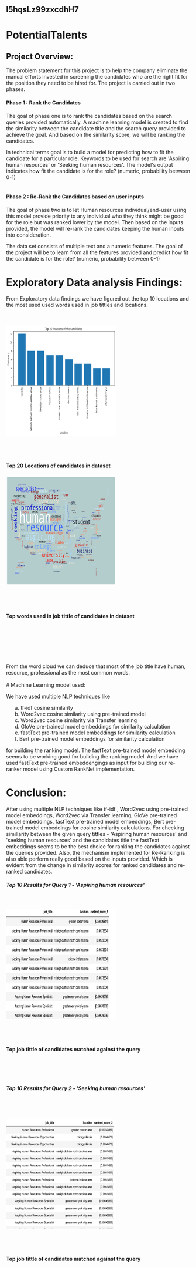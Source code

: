 ## l5hqsLz99zxcdhH7

# PotentialTalents

## Project Overview:
The problem statement for this project is to help the company eliminate the manual efforts invested in screening the candidates who are the right fit for the position they need to be hired for. The project is carried out in two phases. 
<br>
#### Phase 1 : Rank the Candidates
The goal of phase one is to rank the candidates based on the search queries provided automatically.
A machine learning model is created to find the similarity between the candidate title and the search query provided to achieve the goal. And based on the similarity score, we will be ranking the candidates.<br>

In technical terms goal is to build a model for predicting how to fit the candidate for a particular role. Keywords to be used for search are 'Aspiring human resources' or 'Seeking human resources'. The model's output indicates how fit the candidate is for the role? (numeric, probability between 0-1)<br>
<br>

#### Phase 2 : Re-Rank the Candidates based on user inputs
The goal of phase two is to let Human resources individual/end-user using this model provide priority to any individual who they think might be good for the role but was ranked lower by the model. Then based on the inputs provided, the model will re-rank the candidates keeping the human inputs into consideration. 

The data set consists of multiple text and a numeric features. The goal of the project will be to learn from all the features provided and predict  how fit the candidate is for the role? (numeric, probability between 0-1)

# Exploratory Data analysis Findings:
From Exploratory data findings we have figured out the top 10 locations and the most used used words used in job tittles and locations. 
<br />
<br />
<br />
<div> 
    <div align="left"> <img src="Top10Locations.png" width="300" height="300"> </div>
    <div> <p align="right"> <h4><br><br><br>Top 20 Locations of candidates in dataset</h4></p> </div>
    <div align="left"> <img src="WordCloudImageTitle.png" width="300" height="300"> </div>
    <div> <p align="right"><h4><br><br><br>Top words used in job tittle of candidates in dataset </h4></p> </div>
</div>
<br />
<br />
<br />
<br />
<br />
<br />
From the word cloud we can deduce that most of the job title have human, resource, professional as the most common words.
<br />
<br />
# Machine Learning model used:

We have used multiple NLP techniques like <br>
<ol>
     a. tf-idf cosine similarity<br>
     b. Word2vec cosine similarity using pre-trained model<br>
     c. Word2vec cosine similarity via Transfer learning<br>
     d. GloVe pre-trained model embeddings for similarity calculation<br>
     e. fastText pre-trained model embeddings for similarity calculation<br>
     f. Bert pre-trained model embeddings for similarity calculation<br>
</ol>
for building the ranking model. The fastText pre-trained model embedding seems to be working good for building the ranking model. 
And we have used fastText pre-trained embeddengings as input for building our re-ranker model using Custom RankNet implementation.

# Conclusion:

After using multiple NLP techniques like tf-idf , Word2vec using pre-trained model embeddings, Word2vec via Transfer learning, GloVe pre-trained model embeddings, fastText pre-trained model embeddings, Bert pre-trained model embeddings for cosine similarity calculations.
For checking simillarity between the given query tittles - 'Aspiring human resources' and 'seeking human resources' and the candidates title the fastText embeddings seems to be the best choice for ranking the candidates against the queries provided. Also, the mechanism implemented for Re-Ranking is also able perform really good based on the inputs provided. Which is evident from the change in similarity scores for ranked candidates and re-ranked candidates.

##### Top 10 Results for Query 1 - 'Aspiring human resources' 
<br/>
<br/>
<div> 
    <div align="left"><img src="TopCandidatesQuery1.png" width="300" height="300">
    </div>
    <div >
        <p align="right"> <h4> <br><br><br>Top job tittle of candidates matched against the query </h4> </p>
    </div>
</div>
<br/>
<br/>
<br/>


##### Top 10 Results for Query 2 - 'Seeking human resources'

<br/>
<br/>
<br/>
<div> 
    <div align="left"><img src="TopCandidatesQuery2.png" width="300" height="300">
    </div>
    <div >
        <p align="right"><h4><br><br><br>Top job tittle of candidates matched against the query  </h4> </p>
    </div>
</div>
